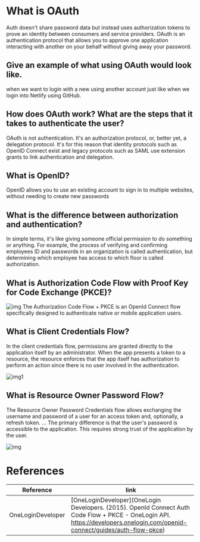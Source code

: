 # What is OAuth
Auth doesn't share password data but instead uses authorization tokens to prove an identity between consumers and service providers. OAuth is an authentication protocol that allows you to approve one application interacting with another on your behalf without giving away your password.

## Give an example of what using OAuth would look like.
when we want to login with a new using another account just like when we login into Netlify using GitHub. 


## How does OAuth work? What are the steps that it takes to authenticate the user?
OAuth is not authentication. It's an authorization protocol, or, better yet, a delegation protocol. It's for this reason that identity protocols such as OpenID Connect exist and legacy protocols such as SAML use extension grants to link authentication and delegation.


## What is OpenID?
OpenID allows you to use an existing account to sign in to multiple websites, without needing to create new passwords

## What is the difference between authorization and authentication?
In simple terms, it's like giving someone official permission to do something or anything. For example, the process of verifying and confirming employees ID and passwords in an organization is called authentication, but determining which employee has access to which floor is called authorization.

## What is Authorization Code Flow with Proof Key for Code Exchange (PKCE)?
![img](https://res.cloudinary.com/practicaldev/image/fetch/s--nD5yBd8s--/c_imagga_scale,f_auto,fl_progressive,h_720,q_auto,w_1280/https://cdn-images-1.medium.com/max/1600/1%2A3CxVf-0jG5GWBGew3lingQ.png)
The Authorization Code Flow + PKCE is an OpenId Connect flow specifically designed to authenticate native or mobile application users.


## What is Client Credentials Flow?
In the client credentials flow, permissions are granted directly to the application itself by an administrator. When the app presents a token to a resource, the resource enforces that the app itself has authorization to perform an action since there is no user involved in the authentication.

![img1](https://membrane-soa.org/images/oauth2/flows/credentials/01.png)

## What is Resource Owner Password Flow?
The Resource Owner Password Credentials flow allows exchanging the username and password of a user for an access token and, optionally, a refresh token. ... The primary difference is that the user's password is accessible to the application. This requires strong trust of the application by the user.

![img](https://docs.wso2.com/download/attachments/60493894/OAuth%20grant%20types%20-%20password.png?version=1&modificationDate=1510604129000&api=v2)

# References 
| Reference | link|
|-----------|-----|
|OneLoginDeveloper| [OneLoginDeveloper](OneLogin Developers. (2015). OpenId Connect Auth Code Flow + PKCE - OneLogin API. https://developers.onelogin.com/openid-connect/guides/auth-flow-pkce) |